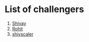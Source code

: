 # List of challengers
1. [Shivay](https://github.com/shivaylamba)
2. [Rohit](https://github.com/RoHiTMeKhE)
3. [shivscaler](http://github.com/shivscaler)


